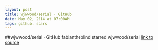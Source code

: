```yaml
---
layout: post
title: wjwwood/serial · GitHub
date: May 02, 2014 at 07:00AM
tags: github, stars
---
```

##wjwwood/serial · GitHub
fabiantheblind starred wjwwood/serial
[link to source](http://ift.tt/1hjdm0u) 
